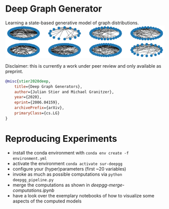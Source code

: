 # Deep Graph Generator
Learning a state-based generative model of graph distributions.
![Sample of generated graphs from DeepGG](res/sample.png)

Disclaimer: this is currently a work under peer review and only available as preprint.
```bibtex
@misc{stier2020deep,
    title={Deep Graph Generators},
    author={Julian Stier and Michael Granitzer},
    year={2020},
    eprint={2006.04159},
    archivePrefix={arXiv},
    primaryClass={cs.LG}
}
```

# Reproducing Experiments
- install the conda environment with ``conda env create -f environment.yml``
- activate the environment ``conda activate sur-deepgg``
- configure your (hyper)parameters (first ~20 variables)
- invoke as much as possible computations via ``python deepgg_pipeline.py``
- merge the computations as shown in *deepgg-merge-computations.ipynb*
- have a look over the exemplary notebooks of how to visualize some aspects of the computed models
